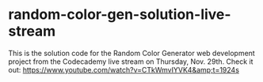 # random-color-gen-solution-live-stream
This is the solution code for the Random Color Generator web development project from the Codecademy live stream on Thursday, Nov. 29th. Check it out: https://www.youtube.com/watch?v=CTkWmvIYVK4&amp;t=1924s
